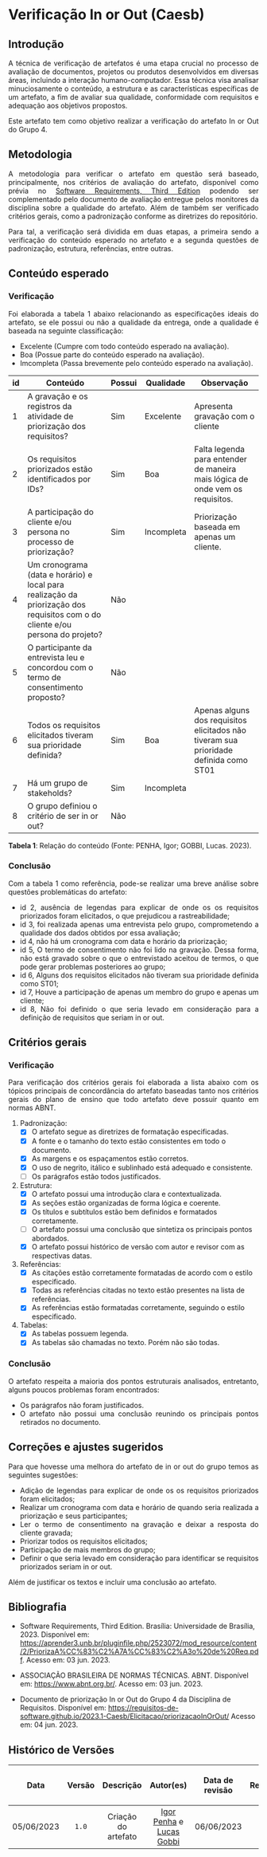 <div class="body">

# Verificação In or Out (Caesb)

## Introdução

<div align="justify">

A técnica de verificação de artefatos é uma etapa crucial no processo de avaliação de documentos, projetos ou produtos desenvolvidos em diversas áreas, incluindo a interação humano-computador. Essa técnica visa analisar minuciosamente o conteúdo, a estrutura e as características específicas de um artefato, a fim de avaliar sua qualidade, conformidade com requisitos e adequação aos objetivos propostos.

Este artefato tem como objetivo realizar a verificação do artefato In or Out do Grupo 4.

</div>

## Metodologia

<div align="justify">

A metodologia para verificar o artefato em questão será baseado, principalmente, nos critérios de avaliação do artefato, disponível como prévia no [Software Requirements, Third Edition](https://aprender3.unb.br/pluginfile.php/2523072/mod_resource/content/2/PriorizaA%CC%83%C2%A7A%CC%83%C2%A3o%20de%20Req.pdf) podendo ser complementado pelo documento de avaliação entregue pelos monitores da disciplina sobre a qualidade do artefato. Além de também ser verificado critérios gerais, como a padronização conforme as diretrizes do repositório.

Para tal, a verificação será dividida em duas etapas, a primeira sendo a verificação do conteúdo esperado no artefato e a segunda questões de padronização, estrutura, referências, entre outras.

</div>

## Conteúdo esperado

### Verificação

<div align="justify">

Foi elaborada a tabela 1 abaixo relacionando as especificações ideais do artefato, se ele possui ou não a qualidade da entrega, onde a qualidade é baseada na seguinte classificação:

- Excelente (Cumpre com todo conteúdo esperado na avaliação).
- Boa (Possue parte do conteúdo esperado na avaliação).
- Imcompleta (Passa brevemente pelo conteúdo esperado na avaliação).

</div>

| id | Conteúdo | Possui | Qualidade | Observação |
| - | - | - | - | - |
| 1 | A gravação e os registros da atividade de priorização dos requisitos? | Sim | Excelente | Apresenta gravação com o cliente |
| 2 | Os requisitos priorizados estão identificados por IDs? | Sim | Boa | Falta legenda para entender de maneira mais lógica de onde vem os requisitos. |
| 3 | A participação do cliente e/ou persona no processo de priorização? | Sim | Incompleta | Priorização baseada em apenas um cliente. |
| 4 | Um cronograma (data e horário) e local para realização da priorização dos requisitos com o do cliente e/ou persona do projeto? | Não |  |  |
| 5 | O participante da entrevista leu e concordou com o termo de consentimento proposto? | Não |   |   |
| 6 | Todos os requisitos elicitados tiveram sua prioridade definida? | Sim | Boa | Apenas alguns dos requisitos elicitados não tiveram sua prioridade definida como ST01 |
| 7 | Há um grupo de stakeholds? | Sim | Incompleta | |
| 8 | O grupo definiou o critério de ser in or out? | Não |  |  |
<b>Tabela 1</b>: Relação do conteúdo (Fonte: PENHA, Igor; GOBBI, Lucas. 2023).

### Conclusão

<div align="justify">

Com a tabela 1 como referência, pode-se realizar uma breve análise sobre questões problemáticas do artefato:

- id 2, ausência de legendas para explicar de onde os os requisitos priorizados foram elicitados, o que prejudicou a rastreabilidade;
- id 3, foi realizada apenas uma entrevista pelo grupo, comprometendo a qualidade dos dados obtidos por essa avaliação;
- id 4, não há um cronograma com data e horário da priorização;
- id 5, O termo de consentimento não foi lido na gravação. Dessa forma, não está gravado sobre o que o entrevistado aceitou de termos, o que pode gerar problemas posteriores ao grupo;
- id 6, Alguns dos requisitos elicitados não tiveram sua prioridade definida como ST01;
- id 7, Houve a participação de apenas um membro do grupo e apenas um cliente;
- id 8, Não foi definido o que seria levado em consideração para a definição de requisitos que seriam in or out.

</div>

## Critérios gerais

### Verificação

<div align="justify">

Para verificação dos critérios gerais foi elaborada a lista abaixo com os tópicos principais de concordância do artefato baseadas tanto nos critérios gerais do plano de ensino que todo artefato deve possuir quanto em normas ABNT.

</div>

1. Padronização:
   - [X] O artefato segue as diretrizes de formatação especificadas.
   - [X] A fonte e o tamanho do texto estão consistentes em todo o documento.
   - [X] As margens e os espaçamentos estão corretos.
   - [X] O uso de negrito, itálico e sublinhado está adequado e consistente.
   - [ ] Os parágrafos estão todos justificados.

2. Estrutura:
   - [X] O artefato possui uma introdução clara e contextualizada.
   - [X] As seções estão organizadas de forma lógica e coerente.
   - [X] Os títulos e subtítulos estão bem definidos e formatados corretamente.
   - [ ] O artefato possui uma conclusão que sintetiza os principais pontos abordados.
   - [X] O artefato possui histórico de versão com autor e revisor com as respectivas datas.

3. Referências:
   - [X] As citações estão corretamente formatadas de acordo com o estilo especificado.
   - [X] Todas as referências citadas no texto estão presentes na lista de referências.
   - [X] As referências estão formatadas corretamente, seguindo o estilo especificado.

4. Tabelas:
   - [x] As tabelas possuem legenda.
   - [x] As tabelas são chamadas no texto. Porém não são todas.

### Conclusão

<div align="justify">

O artefato respeita a maioria dos pontos estruturais analisados, entretanto, alguns poucos problemas foram encontrados:
- Os parágrafos não foram justificados.
- O artefato não possui uma conclusão reunindo os principais pontos retirados no documento.

</div>

## Correções e ajustes sugeridos

<div align="justify">

Para que hovesse uma melhora do artefato de in or out do grupo temos as seguintes sugestões:

- Adição de legendas para explicar de onde os os requisitos priorizados foram elicitados;
- Realizar um cronograma com data e horário de quando seria realizada a priorização e seus participantes;
- Ler o termo de consentimento na gravação e deixar a resposta do cliente gravada;
- Priorizar todos os requisitos elicitados;
- Participação de mais membros do grupo;
- Definir o que seria levado em consideração para identificar se requisitos priorizados seriam in or out.

Além de justificar os textos e incluir uma conclusão ao artefato.

</div>

## Bibliografia

- Software Requirements, Third Edition. Brasília: Universidade de Brasília, 2023. Disponível em: <https://aprender3.unb.br/pluginfile.php/2523072/mod_resource/content/2/PriorizaA%CC%83%C2%A7A%CC%83%C2%A3o%20de%20Req.pdf>. Acesso em: 03 jun. 2023.

- ASSOCIAÇÃO BRASILEIRA DE NORMAS TÉCNICAS. ABNT. Disponível em: <https://www.abnt.org.br/>. Acesso em: 03 jun. 2023.

- Documento de priorização In or Out do Grupo 4 da Disciplina de Requisitos. Disponível em: https://requisitos-de-software.github.io/2023.1-Caesb/Elicitacao/priorizacaoInOrOut/ Acesso em: 04 jun. 2023.


## Histórico de Versões

| <p align="center">Data</p> | <p align="center">Versão</p> | <p align="center">Descrição</p> | <p align="center">Autor(es)</p> | <p align="center">Data de revisão</p> | <p align="center">Revisor(es)</p> |
| :-: | :-: | :-: | :-: | :-: | :-: |
| 05/06/2023 | `1.0` | Criação do artefato |  [Igor Penha](https://github.com/igorpenhaa) e [Lucas Gobbi](https://github.com/lucasbergholz) | 06/06/2023 | [Bruno Ribeiro](https://github.com/brunoriibeiro) |


</div>